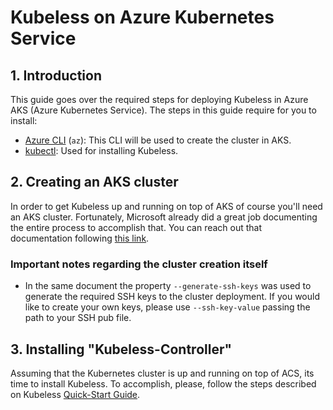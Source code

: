 # Kubeless on Azure Kubernetes Service

## 1. Introduction

This guide goes over the required steps for deploying Kubeless in Azure AKS (Azure Kubernetes Service). The steps in this guide require for you to install:

 - [Azure CLI](https://docs.microsoft.com/en-us/cli/azure/install-azure-cli?view=azure-cli-latest) (`az`): This CLI will be used to create the cluster in AKS.
 - [kubectl](https://kubernetes.io/docs/tasks/tools/install-kubectl/): Used for installing Kubeless.

## 2. Creating an AKS cluster

In order to get Kubeless up and running on top of AKS of course you'll need an AKS cluster. Fortunately, Microsoft already did a great job documenting the entire process to accomplish that. You can reach out that documentation following [this link](https://docs.microsoft.com/en-us/azure/aks/kubernetes-walkthrough#create-aks-cluster).

### Important notes regarding the cluster creation itself

* In the same document the property `--generate-ssh-keys` was used to generate the required SSH keys to the cluster deployment. If you would like to create your own keys, please use `--ssh-key-value` passing the path to your SSH pub file.

## 3. Installing "Kubeless-Controller"

Assuming that the Kubernetes cluster is up and running on top of ACS, its time to install Kubeless. To accomplish, please, follow the steps described on Kubeless [Quick-Start Guide](/docs/quick-start).
